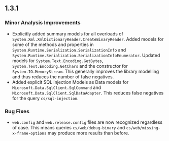 ## 1.3.1

### Minor Analysis Improvements

* Explicitly added summary models for all overloads of `System.Xml.XmlDictionaryReader.CreateBinaryReader`. Added models for some of the methods and properties in `System.Runtime.Serialization.SerializationInfo` and `System.Runtime.Serialization.SerializationInfoEnumerator`. Updated models for `System.Text.Encoding.GetBytes`, `System.Text.Encoding.GetChars` and the constructor for `System.IO.MemoryStream`. This generally improves the library modelling and thus reduces the number of false negatives.
* Added explicit SQL injection Models as Data models for `Microsoft.Data.SqlClient.SqlCommand` and `Microsoft.Data.SqlClient.SqlDataAdapter`. This reduces false negatives for the query `cs/sql-injection`.

### Bug Fixes

* `web.config` and `web.release.config` files are now recognized regardless of case. This means queries `cs/web/debug-binary` and `cs/web/missing-x-frame-options` may produce more results than before.
